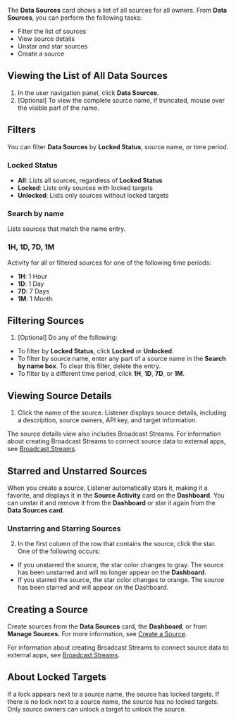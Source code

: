 The **Data Sources** card shows a list of all sources for all owners. From **Data Sources**, you can perform the following tasks:

- Filter the list of sources
- View source details
- Unstar and star sources
- Create a source

## Viewing the List of All Data Sources

1. In the user navigation panel, click **Data Sources**.
2. [Optional] To view the complete source name, if truncated, mouse over the visible part of the name.

## Filters

You can filter **Data Sources** by **Locked Status**, source name, or time period.

### Locked Status
* **All**: Lists all sources, regardless of **Locked Status**
* **Locked**: Lists only sources with locked targets
* **Unlocked**: Lists only sources without locked targets

### Search by name

Lists sources that match the name entry.

### 1H, 1D, 7D, 1M

Activity for all or filtered sources for one of the following time periods:
- **1H**: 1 Hour
- **1D**: 1 Day
- **7D**: 7 Days
- **1M**: 1 Month

## Filtering Sources

1. [Optional] Do any of the following:
 * To filter by **Locked Status**, click **Locked** or **Unlocked**.
 * To filter by source name, enter any part of a source name in the **Search by name box**. To clear this filter, delete the entry.
 * To filter by a different time period, click **1H**, **1D**, **7D**, or **1M**.

## Viewing Source Details
1. Click the name of the source. Listener displays source details, including a description, source owners, API key, and target information. 

The source details view also includes Broadcast Streams. For information about creating Broadcast Streams to connect source data to external apps, see [Broadcast Streams](broadcast-streams.md).

## Starred and Unstarred Sources

When you create a source, Listener automatically stars it, making it a favorite, and displays it in the **Source Activity** card on the **Dashboard**. You can unstar it and remove it from the **Dashboard** or star it again from the **Data Sources card**.

### Unstarring and Starring Sources

2. In the first column of the row that contains the source, click the star. One of the following occurs:
 * If you unstarred the source, the star color changes to gray. The source has been unstarred and will no longer appear on the **Dashboard**.
 * If you starred the source, the star color changes to orange. The source has been starred and will appear on the Dashboard.

## Creating a Source

Create sources from the **Data Sources** card, the **Dashboard**, or from **Manage Sources.** For more information, see [Create a Source](create-source.md).

For information about creating Broadcast Streams to connect source data to external apps, see [Broadcast Streams](broadcast-streams.md).

## About Locked Targets

If a lock appears next to a source name, the source has locked targets. If there is no lock next to a source name, the source has no locked targets. Only source owners can unlock a target to unlock the source.